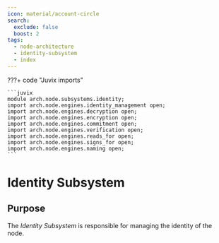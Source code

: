 ```yaml
---
icon: material/account-circle
search:
  exclude: false
  boost: 2
tags:
  - node-architecture
  - identity-subsystem
  - index
---
```


???+ code "Juvix imports"

    ```juvix
    module arch.node.subsystems.identity;
    import arch.node.engines.identity_management open;
    import arch.node.engines.decryption open;
    import arch.node.engines.encryption open;
    import arch.node.engines.commitment open;
    import arch.node.engines.verification open;
    import arch.node.engines.reads_for open;
    import arch.node.engines.signs_for open;
    import arch.node.engines.naming open;
    ```

# Identity Subsystem

## Purpose

The *Identity Subsystem* is responsible for managing the identity of the node.



